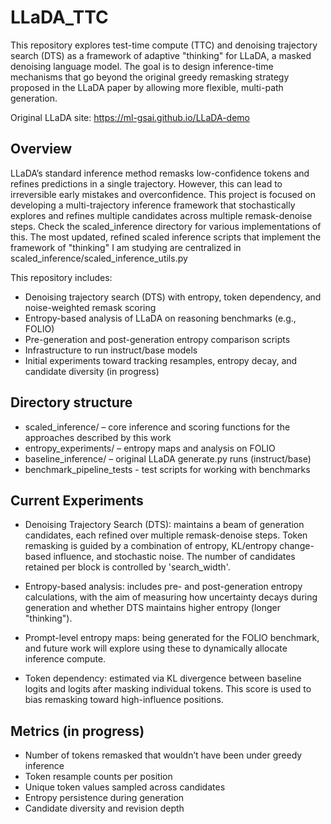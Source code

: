 # LLaDA_TTC

This repository explores test-time compute (TTC) and denoising trajectory search (DTS) as a framework of adaptive "thinking" for LLaDA, a masked denoising language model. The goal is to design inference-time mechanisms that go beyond the original greedy remasking strategy proposed in the LLaDA paper by allowing more flexible, multi-path generation.

Original LLaDA site: https://ml-gsai.github.io/LLaDA-demo  

## Overview

LLaDA’s standard inference method remasks low-confidence tokens and refines predictions in a single trajectory. However, this can lead to irreversible early mistakes and overconfidence. This project is focused on developing a multi-trajectory inference framework that stochastically explores and refines multiple candidates across multiple remask-denoise steps. Check the scaled_inference directory for various implementations of this. The most updated, refined scaled inference scripts that implement the framework of "thinking" I am studying are centralized in scaled_inference/scaled_inference_utils.py

This repository includes:
- Denoising trajectory search (DTS) with entropy, token dependency, and noise-weighted remask scoring
- Entropy-based analysis of LLaDA on reasoning benchmarks (e.g., FOLIO)
- Pre-generation and post-generation entropy comparison scripts
- Infrastructure to run instruct/base models
- Initial experiments toward tracking resamples, entropy decay, and candidate diversity (in progress)

## Directory structure

- scaled_inference/ – core inference and scoring functions for the approaches described by this work
- entropy_experiments/ – entropy maps and analysis on FOLIO
- baseline_inference/ – original LLaDA generate.py runs (instruct/base)
- benchmark_pipeline_tests - test scripts for working with benchmarks

## Current Experiments

- Denoising Trajectory Search (DTS): maintains a beam of generation candidates, each refined over multiple remask-denoise steps. Token remasking is guided by a combination of entropy, KL/entropy change-based influence, and stochastic noise. The number of candidates retained per block is controlled by 'search_width'.

- Entropy-based analysis: includes pre- and post-generation entropy calculations, with the aim of measuring how uncertainty decays during generation and whether DTS maintains higher entropy (longer "thinking").

- Prompt-level entropy maps: being generated for the FOLIO benchmark, and future work will explore using these to dynamically allocate inference compute.

- Token dependency: estimated via KL divergence between baseline logits and logits after masking individual tokens. This score is used to bias remasking toward high-influence positions.

## Metrics (in progress)

- Number of tokens remasked that wouldn’t have been under greedy inference
- Token resample counts per position
- Unique token values sampled across candidates
- Entropy persistence during generation
- Candidate diversity and revision depth